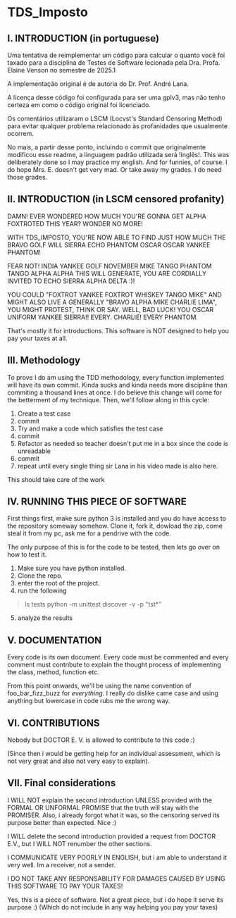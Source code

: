 # TDS_Imposto

## I. INTRODUCTION (in portuguese)
Uma tentativa de reimplementar um código para calcular o quanto você foi taxado para a disciplina de Testes de Software lecionada pela Dra. Profa. Elaine Venson no semestre de 2025.1

A implementação original é de autoria do Dr. Prof. André Lana. 

A licença desse código foi configurada para ser uma gplv3, mas não tenho certeza em como o código original foi licenciado. 

Os comentários utilizaram o LSCM (Locvst's Standard Censoring Method) para evitar qualquer problema relacionado às profanidades que usualmente ocorrem.

No mais, a partir desse ponto, incluindo o commit que originalmente modificou esse readme, a linguagem padrão utilizada será !inglês!.
This was deliberately done so I may practice my english. And for funnies, of course. I do hope Mrs. E. doesn't get very mad. Or take 
away my grades. I do need those grades. 

## II. INTRODUCTION (in LSCM censored profanity)

DAMN! EVER WONDERED HOW MUCH YOU'RE GONNA GET ALPHA FOXTROTED THIS YEAR? WONDER NO MORE!

WITH TDS_IMPOSTO, YOU'RE NOW ABLE TO FIND JUST HOW MUCH THE BRAVO GOLF WILL SIERRA ECHO PHANTOM OSCAR OSCAR YANKEE PHANTOM! 

FEAR NOT! INDIA YANKEE GOLF NOVEMBER MIKE TANGO PHANTOM TANGO ALPHA ALPHA THIS WILL GENERATE, YOU ARE CORDIALLY INVITED TO ECHO SIERRA ALPHA DELTA :)!

YOU COULD "FOXTROT YANKEE FOXTROT WHISKEY TANGO MIKE" AND MIGHT ALSO LIVE A GENERALLY "BRAVO ALPHA MIKE CHARLIE LIMA", YOU MIGHT PROTEST, THINK OR SAY. WELL, BAD LUCK! YOU OSCAR UNIFORM YANKEE SIERRA!!
EVERY. CHARLIE! EVERY PHANTOM. 

That's mostly it for introductions. This software is NOT designed to help you pay your taxes at all.

## III. Methodology

To prove I do am using the TDD methodology, every function implemented will have its own commit. Kinda sucks and kinda needs more discipline than 
commiting a thousand lines at once. I do believe this change will come for the betterment of my technique. Then, we'll follow along in this cycle:

1. Create a test case
2. commit
3. Try and make a code which satisfies the test case
4. commit
5. Refactor as needed so teacher doesn't put me in a box since the code is unreadable
6. commit
7. repeat until every single thing sir Lana in his video made is also here.

This should take care of the work

## IV. RUNNING THIS PIECE OF SOFTWARE
First things first, make sure python 3 is installed and you do have access to the repository someway somehow. Clone it, fork it, dowload the zip, come steal it from my pc, ask me for a pendrive with the code.

The only purpose of this is for the code to be tested, then lets go over on how to test it.

1. Make sure you have python installed.
2. Clone the repo.
3. enter the root of the project.
4. run the following

> ls tests
> python -m unittest discover -v -p "tst*"

5. analyze the results


## V. DOCUMENTATION
Every code is its own document. Every code must be commented and every comment must contribute to explain the thought process of implementing the class, method, function etc. 

From this point onwards, we'll be using the name convention of foo_bar_fizz_buzz for *everything*. I really do dislike came case and using anything but lowercase in code
rubs me the wrong way.

## VI. CONTRIBUTIONS

Nobody but DOCTOR E. V. is allowed to contribute to this code :)

(Since then i would be getting help for an individual assessment, which is not very great and also not very easy to explain).

## VII. Final considerations
I WILL NOT explain the second introduction UNLESS provided with the FORMAL OR UNFORMAL PROMISE that the truth will stay with the PROMISER.
Also, i already forgot what it was, so the censoring served its purpose better than expected. Nice :)

I WILL delete the second introduction provided a request from DOCTOR E.V., but I WILL NOT renumber the other sections.

I COMMUNICATE VERY POORLY IN ENGLISH, but i am able to understand it very well. Im a receiver, not a sender.

I DO NOT TAKE ANY RESPONSABILITY FOR DAMAGES CAUSED BY USING THIS SOFTWARE TO PAY YOUR TAXES!

Yes, this is a piece of software. Not a great piece, but i do hope it serve its purpose :) (Which do not include in any way helping you pay your taxes)

